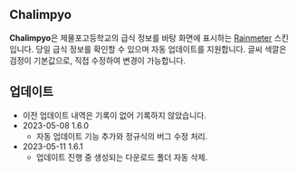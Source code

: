 ## Chalimpyo
**Chalimpyo**은 제물포고등학교의 급식 정보를 바탕 화면에 표시하는 [Rainmeter](https://www.rainmeter.net/) 스킨입니다. 당일 급식 정보를 확인할 수 있으며 자동 업데이트를 지원합니다. 글씨 색깔은 검정이 기본값으로, 직접 수정하여 변경이 가능합니다.

## 업데이트
 * 이전 업데이트 내역은 기록이 없어 기록하지 않았습니다.
 * 2023-05-08 1.6.0
     * 자동 업데이트 기능 추가와 정규식의 버그 수정 처리.
 * 2023-05-11 1.6.1
     * 업데이트 진행 중 생성되는 다운로드 폴더 자동 삭제.
